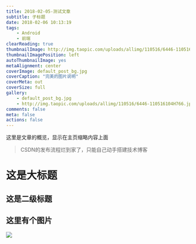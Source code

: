 ```yaml
---
title: 2018-02-05-测试文章
subtitle: 子标题
date: 2018-02-06 10:13:19
tags:
    - Android
    - 前端
clearReading: true
thumbnailImage: http://img.taopic.com/uploads/allimg/110516/6446-110516104H766.jpg
thumbnailImagePosition: left
autoThumbnailImage: yes
metaAlignment: center
coverImage: default_post_bg.jpg
coverCaption: "完美的图片说明"
coverMeta: out
coverSize: full
gallery:
    - default_post_bg.jpg
    - http://img.taopic.com/uploads/allimg/110516/6446-110516104H766.jpg
comments: false
meta: false
actions: false
---
```


这里是文章的概览，显示在主页缩略内容上面
<!-- more -->

<!-- toc -->


>CSDN的发布流程烂到家了，只能自己动手搭建技术博客

# 这是大标题

## 这是二级标题

## 这里有个图片
![](http://ww3.sinaimg.cn/large/006tNc79gw1fb0neee6mlj30dw0aldgf.jpg)
